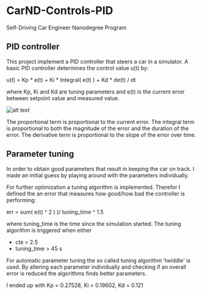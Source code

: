 # CarND-Controls-PID
Self-Driving Car Engineer Nanodegree Program


## PID controller

This project implement a PID controller that steers a car in a simulator.
A basic PID controller determines the control value u(t) by:

  u(t) = Kp * e(t) + Ki * Integral( e(t) ) + Kd * de(t) / dt

where Kp, Ki and Kd are tuning parameters and e(t) is the current error between setpoint value and measured value.

![alt text](https://upload.wikimedia.org/wikipedia/commons/thumb/4/43/PID_en.svg/400px-PID_en.svg.png)

The proportional term is proportional to the current error. 
The integral term is proportional to both the magnitude of the error and the duration of the error. 
The derivative term is proportional to the slope of the error over time. 



## Parameter tuning

In order to obtain good parameters that result in keeping the car on track. I made an initial
guess by playing around with the parameters individually.

For further optimization a tuning algorithm is implemented. Therefor I defined the an error that measures how good/how bad the controller is performing:

  err = sum( e(t) ^ 2 ) )/ tuning_time ^ 1.5

where tuning_time is the time since the simulation started. The tuning algorithm is triggered when either

* cte > 2.5
* tuning_time > 45 s

For automatic parameter tuning the so called tuning algorithm 'twiddle' is used.
By altering each parameter individually  and checking if an overall error is reduced the algorithms
finds better parameters. 

I ended up with Kp = 0.27528, Ki = 0.19602, Kd = 0.121
